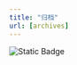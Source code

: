 ```yaml
---
title: "归档"
url: [archives]
---
```


<img alt="Static Badge" src="https://shields.lzsay.com/badge/:badgeContent?label=Rss&labelColor=2bb24&color=282c34&link=https%3A%2F%2Flzsay.com%2Ffeed">
